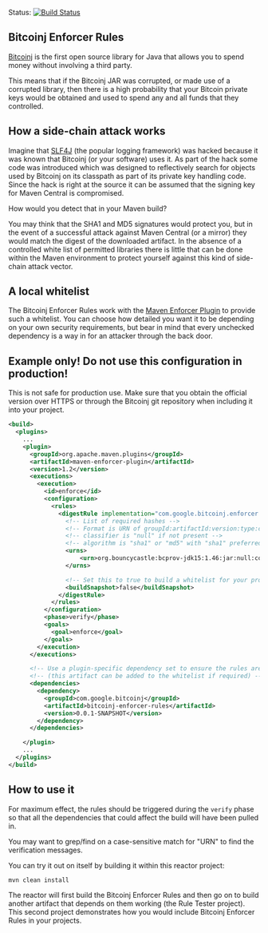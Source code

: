 Status: [![Build Status](https://travis-ci.org/gary-rowe/BitcoinjEnforcerRules.png?branch=master)](https://travis-ci.org/gary-rowe/BitcoinjEnforcerRules)

## Bitcoinj Enforcer Rules

[Bitcoinj](https://code.google.com/p/bitcoinj/) is the first open source library for Java that allows you to spend money
without involving a third party.

This means that if the Bitcoinj JAR was corrupted, or made use of a corrupted library, then there is a high probability
that your Bitcoin private keys would be obtained and used to spend any and all funds that they controlled.

## How a side-chain attack works

Imagine that [SLF4J](http://www.slf4j.org/) (the popular logging framework) was hacked because it was known that Bitcoinj (or your software) uses
it. As part of the hack some code was introduced which was designed to reflectively search for objects used by Bitcoinj
on its classpath as part of its private key handling code. Since the hack is right at the source it can be assumed that
the signing key for Maven Central is compromised.

How would you detect that in your Maven build?

You may think that the SHA1 and MD5 signatures would protect you, but in the event of a successful attack against
Maven Central (or a mirror) they would match the digest of the downloaded artifact. In the absence of a controlled white list of
permitted libraries there is little that can be done within the Maven environment to protect yourself against this kind
of side-chain attack vector.

## A local whitelist

The Bitcoinj Enforcer Rules work with the [Maven Enforcer Plugin](http://maven.apache.org/enforcer/maven-enforcer-plugin/)
to provide such a whitelist. You can choose how detailed you want it to be depending on your own security requirements,
but bear in mind that every unchecked dependency is a way in for an attacker through the back door.

## Example only! Do not use this configuration in production!

This is not safe for production use. Make sure that you obtain the official version over HTTPS or through the Bitcoinj
git repository when including it into your project.

```xml
<build>
  <plugins>
    ...
    <plugin>
      <groupId>org.apache.maven.plugins</groupId>
      <artifactId>maven-enforcer-plugin</artifactId>
      <version>1.2</version>
      <executions>
        <execution>
          <id>enforce</id>
          <configuration>
            <rules>
              <digestRule implementation="com.google.bitcoinj.enforcer.DigestRule">
                <!-- List of required hashes -->
                <!-- Format is URN of groupId:artifactId:version:type:classifier:scope:algorithm:hash -->
                <!-- classifier is "null" if not present -->
                <!-- algorithm is "sha1" or "md5" with "sha1" preferred -->
                <urns>
                    <urn>org.bouncycastle:bcprov-jdk15:1.46:jar:null:compile:sha1:d726ceb2dcc711ef066cc639c12d856128ea1ef1</urn>
                </urns>

                <!-- Set this to true to build a whitelist for your project after verification -->
                <buildSnapshot>false</buildSnapshot>
              </digestRule>
            </rules>
          </configuration>
          <phase>verify</phase>
          <goals>
            <goal>enforce</goal>
          </goals>
        </execution>
      </executions>

      <!-- Use a plugin-specific dependency set to ensure the rules are downloaded -->
      <!-- (this artifact can be added to the whitelist if required) -->
      <dependencies>
        <dependency>
          <groupId>com.google.bitcoinj</groupId>
          <artifactId>bitcoinj-enforcer-rules</artifactId>
          <version>0.0.1-SNAPSHOT</version>
        </dependency>
      </dependencies>

    </plugin>
    ...
  </plugins>
</build>

```

## How to use it

For maximum effect, the rules should be triggered during the `verify` phase so that all the dependencies that could affect
the build will have been pulled in.

You may want to grep/find on a case-sensitive match for "URN" to find the verification messages.

You can try it out on itself by building it within this reactor project:

```shell
mvn clean install
```

The reactor will first build the Bitcoinj Enforcer Rules and then go on to build another artifact that depends on them
working (the Rule Tester project). This second project demonstrates how you would include Bitcoinj Enforcer Rules in
 your projects.
